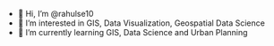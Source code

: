 - 👋 Hi, I’m @rahulse10
- 👀 I’m interested in GIS, Data Visualization, Geospatial Data Science
- 🌱 I’m currently learning GIS, Data Science and Urban Planning


<!---
rahulse10/rahulse10 is a ✨ special ✨ repository because its `README.md` (this file) appears on your GitHub profile.
You can click the Preview link to take a look at your changes.
--->
